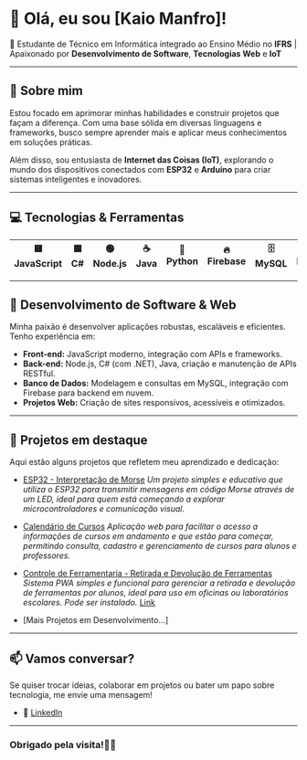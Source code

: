 # 👋 Olá, eu sou [Kaio Manfro]!

🚀 Estudante de Técnico em Informática integrado ao Ensino Médio no **IFRS** | Apaixonado por **Desenvolvimento de Software**, **Tecnologias Web** e **IoT**

---

## 🎯 Sobre mim

Estou focado em aprimorar minhas habilidades e construir projetos que façam a diferença. Com uma base sólida em diversas linguagens e frameworks, busco sempre aprender mais e aplicar meus conhecimentos em soluções práticas.

Além disso, sou entusiasta de **Internet das Coisas (IoT)**, explorando o mundo dos dispositivos conectados com **ESP32** e **Arduino** para criar sistemas inteligentes e inovadores.

---

## 💻 Tecnologias & Ferramentas

| 🟨 JavaScript | 🟦 C# | 🟢 Node.js | ☕ Java | 🐍 Python | 🔥 Firebase | 🗄️ MySQL | 🐘 PHP | 🌐 HTML | 🎨 CSS |
|--------------|-------|------------|--------|----------|-------|---------|------------|---------|--------|

---

## 🚀 Desenvolvimento de Software & Web

Minha paixão é desenvolver aplicações robustas, escaláveis e eficientes. Tenho experiência em:

- **Front-end:** JavaScript moderno, integração com APIs e frameworks.
- **Back-end:** Node.js, C# (com .NET), Java, criação e manutenção de APIs RESTful.
- **Banco de Dados:** Modelagem e consultas em MySQL, integração com Firebase para backend em nuvem.
- **Projetos Web:** Criação de sites responsivos, acessíveis e otimizados.

---

## 🔗 Projetos em destaque

Aqui estão alguns projetos que refletem meu aprendizado e dedicação:

- [ESP32 - Interpretação de Morse](https://github.com/dev-kaio/ESP32-LedMorse.git)
  *Um projeto simples e educativo que utiliza o ESP32 para transmitir mensagens em código Morse através de um LED, ideal para quem está começando a explorar microcontroladores e comunicação visual.*
  
- [Calendário de Cursos](https://github.com/dev-kaio/CalendarioSENAI.git)
  *Aplicação web para facilitar o acesso a informações de cursos em andamento e que estão para começar, permitindo consulta, cadastro e gerenciamento de cursos para alunos e professores.*

- [Controle de Ferramentaria - Retirada e Devolução de Ferramentas](https://github.com/dev-kaio/Controle-de-Ferramentas.git)
  *Sistema PWA simples e funcional para gerenciar a retirada e devolução de ferramentas por alunos, ideal para uso em oficinas ou laboratórios escolares. Pode ser instalado.*
  [Link](https://dev-kaio.github.io/Controle-de-Ferramentas/)

- [Mais Projetos em Desenvolvimento...]  

---

## 📫 Vamos conversar?

Se quiser trocar ideias, colaborar em projetos ou bater um papo sobre tecnologia, me envie uma mensagem!
  
- 🔗 [LinkedIn](https://www.linkedin.com/in/dev-kaio)  

---

### Obrigado pela visita!🚀✨
